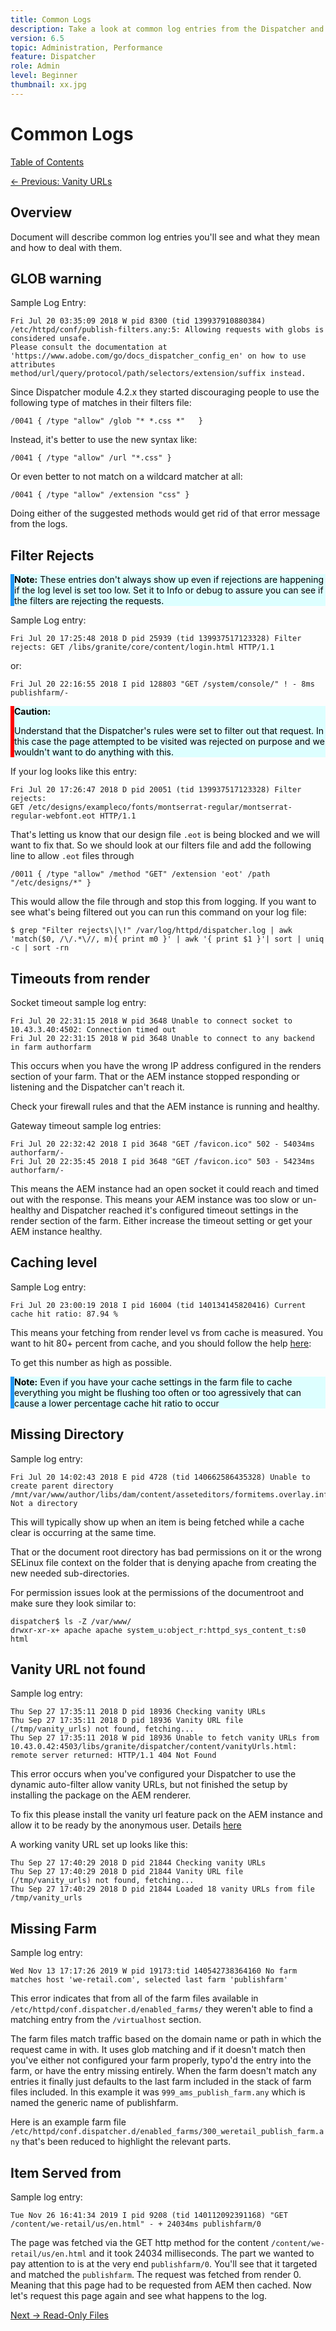 ```yaml
---
title: Common Logs
description: Take a look at common log entries from the Dispatcher and learning what they mean and how to address them.
version: 6.5
topic: Administration, Performance
feature: Dispatcher
role: Admin
level: Beginner
thumbnail: xx.jpg
---
```


# Common Logs

[Table of Contents](./overview.html)

[<- Previous: Vanity URLs](./disp-vanity-url.md)

## Overview

Document will describe common log entries you'll see and what they mean and how to deal with them.

## GLOB warning

Sample Log Entry:

```
Fri Jul 20 03:35:09 2018 W pid 8300 (tid 139937910880384) /etc/httpd/conf/publish-filters.any:5: Allowing requests with globs is considered unsafe.
Please consult the documentation at 'https://www.adobe.com/go/docs_dispatcher_config_en' on how to use attributes 
method/url/query/protocol/path/selectors/extension/suffix instead.
```

Since Dispatcher module 4.2.x they started discouraging people to use the following type of matches in their filters file:

```
/0041 { /type "allow" /glob "* *.css *"   }
```

Instead, it's better to use the new syntax like:

```
/0041 { /type "allow" /url "*.css" }
```

Or even better to not match on a wildcard matcher at all:

```
/0041 { /type "allow" /extension "css" }
```

Doing either of the suggested methods would get rid of that error message from the logs.

## Filter Rejects


<div style="color: #000;border-left: 6px solid #2196F3;background-color:#ddffff;"><b>Note:</b>
These entries don't always show up even if rejections are happening if the log level is set too low. Set it to Info or debug to assure you can see if the filters are rejecting the requests.
</div>

Sample Log entry:

```
Fri Jul 20 17:25:48 2018 D pid 25939 (tid 139937517123328) Filter rejects: GET /libs/granite/core/content/login.html HTTP/1.1
```

or:

```
Fri Jul 20 22:16:55 2018 I pid 128803 "GET /system/console/" ! - 8ms publishfarm/-
```

<div style="color: #000;border-left: 6px solid red;background-color:#ddffff;"><b>Caution:</b>

Understand that the Dispatcher's rules were set to filter out that request. In this case the page attempted to be visited was rejected on purpose and we wouldn't want to do anything with this.
</div>

If your log looks like this entry:

```
Fri Jul 20 17:26:47 2018 D pid 20051 (tid 139937517123328) Filter rejects: 
GET /etc/designs/exampleco/fonts/montserrat-regular/montserrat-regular-webfont.eot HTTP/1.1
```

That's letting us know that our design file `.eot` is being blocked and we will want to fix that.
So we should look at our filters file and add the following line to allow `.eot` files through

```
/0011 { /type "allow" /method "GET" /extension 'eot' /path "/etc/designs/*" }
```

This would allow the file through and stop this from logging.
If you want to see what's being filtered out you can run this command on your log file:

```
$ grep "Filter rejects\|\!" /var/log/httpd/dispatcher.log | awk 'match($0, /\/.*\//, m){ print m0 }' | awk '{ print $1 }'| sort | uniq -c | sort -rn
```

## Timeouts from render

Socket timeout sample log entry:

```
Fri Jul 20 22:31:15 2018 W pid 3648 Unable to connect socket to 10.43.3.40:4502: Connection timed out 
Fri Jul 20 22:31:15 2018 W pid 3648 Unable to connect to any backend in farm authorfarm
```

This occurs when you have the wrong IP address configured in the renders section of your farm. That or the AEM instance stopped responding or listening and the Dispatcher can't reach it.

Check your firewall rules and that the AEM instance is running and healthy.

Gateway timeout sample log entries:

```
Fri Jul 20 22:32:42 2018 I pid 3648 "GET /favicon.ico" 502 - 54034ms authorfarm/- 
Fri Jul 20 22:35:45 2018 I pid 3648 "GET /favicon.ico" 503 - 54234ms authorfarm/-
```

This means the AEM instance had an open socket it could reach and timed out with the response. This means your AEM instance was too slow or un-healthy and Dispatcher reached it's configured timeout settings in the render section of the farm. Either increase the timeout setting or get your AEM instance healthy.

## Caching level

Sample Log entry:

```
Fri Jul 20 23:00:19 2018 I pid 16004 (tid 140134145820416) Current cache hit ratio: 87.94 %
```

This means your fetching from render level vs from cache is measured. You want to hit 80+ percent from cache, and you should follow the help [here](https://experienceleague.adobe.com/docs/experience-cloud-kcs/kbarticles/KA-17458.html%3Flang%3Den):

To get this number as high as possible.

<div style="color: #000;border-left: 6px solid #2196F3;background-color:#ddffff;"><b>Note:</b>
Even if you have your cache settings in the farm file to cache everything you might be flushing too often or too agressively that can cause a lower percentage cache hit ratio to occur
</div>

## Missing Directory

Sample log entry:

```
Fri Jul 20 14:02:43 2018 E pid 4728 (tid 140662586435328) Unable to create parent directory /mnt/var/www/author/libs/dam/content/asseteditors/formitems.overlay.infinity.json/application: Not a directory
```

This will typically show up when an item is being fetched while a cache clear is occurring at the same time.

That or the document root directory has bad permissions on it or the wrong SELinux file context on the folder that is denying apache from creating the new needed sub-directories.

For permission issues look at the permissions of the documentroot and make sure they look similar to:

```
dispatcher$ ls -Z /var/www/
drwxr-xr-x+ apache apache system_u:object_r:httpd_sys_content_t:s0 html
```

## Vanity URL not found

Sample log entry:

```
Thu Sep 27 17:35:11 2018 D pid 18936 Checking vanity URLs 
Thu Sep 27 17:35:11 2018 D pid 18936 Vanity URL file (/tmp/vanity_urls) not found, fetching... 
Thu Sep 27 17:35:11 2018 W pid 18936 Unable to fetch vanity URLs from 10.43.0.42:4503/libs/granite/dispatcher/content/vanityUrls.html: remote server returned: HTTP/1.1 404 Not Found
```

This error occurs when you've configured your Dispatcher to use the dynamic auto-filter allow vanity URLs, but not finished the setup by installing the package on the AEM renderer.

To fix this please install the vanity url feature pack on the AEM instance and allow it to be ready by the anonymous user. Details [here](https://experienceleague.adobe.com/docs/experience-cloud-kcs/kbarticles/KA-17463.html%3Flang%3Den)

A working vanity URL set up looks like this:

```
Thu Sep 27 17:40:29 2018 D pid 21844 Checking vanity URLs 
Thu Sep 27 17:40:29 2018 D pid 21844 Vanity URL file (/tmp/vanity_urls) not found, fetching... 
Thu Sep 27 17:40:29 2018 D pid 21844 Loaded 18 vanity URLs from file /tmp/vanity_urls
```

## Missing Farm

Sample log entry:

```
Wed Nov 13 17:17:26 2019 W pid 19173:tid 140542738364160 No farm matches host 'we-retail.com', selected last farm 'publishfarm'
```

This error indicates that from all of the farm files available in `/etc/httpd/conf.dispatcher.d/enabled_farms/` they weren't able to find a matching entry from the `/virtualhost` section.

The farm files match traffic based on the domain name or path in which the request came in with. It uses glob matching and if it doesn't match then you've either not configured your farm properly, typo'd the entry into the farm, or have the entry missing entirely. When the farm doesn't match any entries it finally just defaults to the last farm included in the stack of farm files included. In this example it was `999_ams_publish_farm.any` which is named the generic name of publishfarm.

Here is an example farm file `/etc/httpd/conf.dispatcher.d/enabled_farms/300_weretail_publish_farm.any` that's been reduced to highlight the relevant parts.

## Item Served from

Sample log entry:

```
Tue Nov 26 16:41:34 2019 I pid 9208 (tid 140112092391168) "GET /content/we-retail/us/en.html" - + 24034ms publishfarm/0
```

The page was fetched via the GET http method for the content `/content/we-retail/us/en.html` and it took 24034 milliseconds. The part we wanted to pay attention to is at the very end `publishfarm/0`. You'll see that it targeted and matched the `publishfarm`. The request was fetched from render 0. Meaning that this page had to be requested from AEM then cached. Now let's request this page again and see what happens to the log.

[Next -> Read-Only Files](./immutable-files.md)